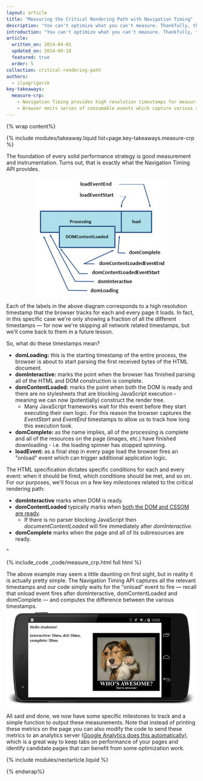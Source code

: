 ```yaml
---
layout: article
title: "Measuring the Critical Rendering Path with Navigation Timing"
description: "You can't optimize what you can't measure. Thankfully, the Navigation Timing API gives us all the necessary tools to measure each step of the critical rendering path!"
introduction: "You can't optimize what you can't measure. Thankfully, the Navigation Timing API gives us all the necessary tools to measure each step of the critical rendering path!"
article:
  written_on: 2014-04-01
  updated_on: 2014-09-18
  featured: true
  order: 5
collection: critical-rendering-path
authors:
  - ilyagrigorik
key-takeaways:
  measure-crp:
    - Navigation Timing provides high resolution timestamps for measuring CRP.
    - Browser emits series of consumable events which capture various stages of the CRP.
---
```

{% wrap content%}

<style>
  img, video, object {
    max-width: 100%;
  }

  img.center {
    display: block;
    margin-left: auto;
    margin-right: auto;
  }
</style>

{% include modules/takeaway.liquid list=page.key-takeaways.measure-crp %}

The foundation of every solid performance strategy is good measurement and instrumentation. Turns out, that is exactly what the Navigation Timing API provides.

<img src="images/dom-navtiming.png" class="center" alt="Navigation Timing">

Each of the labels in the above diagram corresponds to a high resolution timestamp that the browser tracks for each and every page it loads. In fact, in this specific case we're only showing a fraction of all the different timestamps &mdash; for now we're skipping all network related timestamps, but we'll come back to them in a future lesson.

So, what do these timestamps mean?

* **domLoading:** this is the starting timestamp of the entire process, the
  browser is about to start parsing the first received bytes of the HTML
  document.
* **domInteractive:** marks the point when the browser has finished parsing all
  of the HTML and DOM construction is complete.
* **domContentLoaded:** marks the point when both the DOM is ready and there are no stylesheets that are blocking JavaScript execution - meaning we can now (potentially) construct the render tree.
    * Many JavaScript frameworks wait for this event before they start executing their own logic. For this reason the browser captures the _EventStart_ and _EventEnd_ timestamps to allow us to track how long this execution took.
* **domComplete:** as the name implies, all of the processing is complete and
  all of the resources on the page (images, etc.) have finished downloading -
  i.e. the loading spinner has stopped spinning.
* **loadEvent:** as a final step in every page load the browser fires an
  "onload" event which can trigger additional application logic.

The HTML specification dictates specific conditions for each and every event: when it should be fired, which conditions should be met, and so on. For our purposes, we'll focus on a few key milestones related to the critical rendering path:

* **domInteractive** marks when DOM is ready.
* **domContentLoaded** typically marks when [both the DOM and CSSOM are ready](http://calendar.perfplanet.com/2012/deciphering-the-critical-rendering-path/).
    * If there is no parser blocking JavaScript then _documentContentLoaded_ will fire immediately after _domInteractive_.
* **domComplete** marks when the page and all of its subresources are ready.

^

{% include_code _code/measure_crp.html full html %}

The above example may seem a little daunting on first sight, but in reality it is actually pretty simple. The Navigation Timing API captures all the relevant timestamps and our code simply waits for the "onload" event to fire &mdash; recall that onload event fires after domInteractive, domContentLoaded and domComplete &mdash; and computes the difference between the various timestamps.
<img src="images/device-navtiming-small.png" class="center" alt="NavTiming demo">

All said and done, we now have some specific milestones to track and a simple function to output these measurements. Note that instead of printing these metrics on the page you can also modify the code to send these metrics to an analytics server ([Google Analytics does this automatically](https://support.google.com/analytics/answer/1205784?hl=en)), which is a great way to keep tabs on performance of your pages and identify candidate pages that can benefit from some optimization work.

{% include modules/nextarticle.liquid %}

{% endwrap%}
